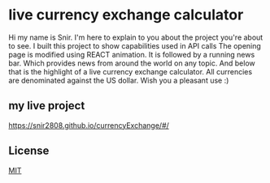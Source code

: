  # live currency exchange calculator

Hi my name is Snir.
I'm here to explain to you about the project you're about to see.
I built this project to show capabilities used in API calls
The opening page is modified using REACT animation.
It is followed by a running news bar. Which provides news from around the world on any topic.
And below that is the highlight of a live currency exchange calculator.
All currencies are denominated against the US dollar.
Wish you a pleasant use :)

## my live project

https://snir2808.github.io/currencyExchange/#/


## License
[MIT](https://choosealicense.com/licenses/mit/)

